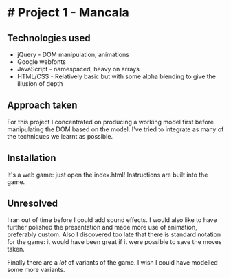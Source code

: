 # # Project 1 - Mancala

## Technologies used

* jQuery - DOM manipulation, animations
* Google webfonts
* JavaScript - namespaced, heavy on arrays
* HTML/CSS - Relatively basic but with some alpha blending to give the illusion of depth

## Approach taken

For this project I concentrated on producing a working model first before manipulating the DOM based on the model.
I've tried to integrate as many of the techniques we learnt as possible.

## Installation

It's a web game: just open the index.html! Instructions are built into the game.

## Unresolved

I ran out of time before I could add sound effects. I would also like to have further polished the presentation
and made more use of animation, preferably custom. Also I discovered too late that there is standard notation
for the game: it would have been great if it were possible to save the moves taken.

Finally there are a *lot* of variants of the game. I wish I could have modelled some more variants.
